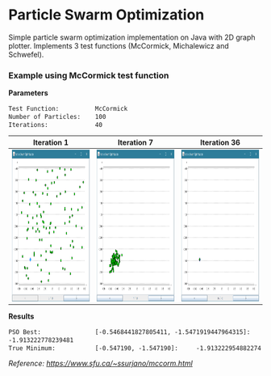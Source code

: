 # Particle Swarm Optimization  
Simple particle swarm optimization implementation on Java with 2D graph plotter. Implements 3 test functions (McCormick, Michalewicz and Schwefel).

### Example using McCormick test function
**Parameters**

    Test Function:          McCormick
    Number of Particles:    100
    Iterations:             40

|  Iteration 1  |   Iteration 7 |  Iteration 36  |
| ------------ | ------------ | ------------ |
| <img width="300" height="300" src="https://github.com/Deya360/Systems-Theory_Sem6_Tasks/blob/master/Lab2%20-%20Particle%20Swarm%20Optimization/preview/McCormick%20function%20Iter-1.png"/> | <img width="300" height="300" src="https://github.com/Deya360/Systems-Theory_Sem6_Tasks/blob/master/Lab2%20-%20Particle%20Swarm%20Optimization/preview/McCormick%20function%20Iter-7.png"/> | <img width="300" height="300" src="https://github.com/Deya360/Systems-Theory_Sem6_Tasks/blob/master/Lab2%20-%20Particle%20Swarm%20Optimization/preview/McCormick%20function%20Iter-36.png"/> |

**Results**

    PSO Best:               [-0.5468441827805411, -1.5471919447964315]: 	-1.913222778239481
    True Minimum:           [-0.547190, -1.547190]: 	-1.913222954882274

*Reference: https://www.sfu.ca/~ssurjano/mccorm.html*

